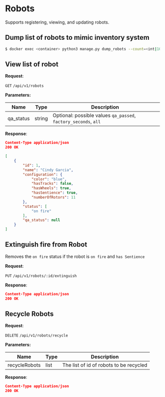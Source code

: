 # Robots
Supports registering, viewing, and updating robots.

## Dump list of robots to mimic inventory system
```sh
$ docker exec <container> python3 manage.py dump_robots --count=<int|10>
```

## View list of robot

**Request**:

`GET` `/api/v1/robots`

**Parameters:**

Name       | Type   | Description
-----------|--------|---
qa_status | string | Optional: possible values `qa_passed`, `factory_seconds`, `all`

**Response**:

```json
Content-Type application/json
200 OK

[
    {
        "id": 1,
        "name": "Cindy Garcia",
        "configuration": {
            "color": "blue",
            "hasTracks": false,
            "hasWheels": true,
            "hasSentience": true,
            "numberOfRotors": 11
        },
        "status": [
            "on fire"
        ],
        "qa_status": null
    }
]
```


## Extinguish fire from Robot
Removes the `on fire` status if the robot is `on fire` and `has Sentience`

**Request**:

`PUT` `/api/v1/robots/:id/extinguish`


**Response**:

```json
Content-Type application/json
200 OK
```


## Recycle Robots

**Request**:

`DELETE` `/api/v1/robots/recycle`

**Parameters:**

Name       | Type   | Description
-----------|--------|---
recycleRobots | list | The list of id of robots to be recycled


**Response**:

```json
Content-Type application/json
200 OK
```
